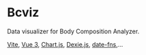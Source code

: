 # Bcviz

Data visualizer for Body Composition Analyzer.

[Vite](https://vitejs.dev), [Vue 3](https://v3.vuejs.org),
[Chart.js](https://www.chartjs.org), [Dexie.js](https://dexie.org),
[date-fns](https://date-fns.org/),...
